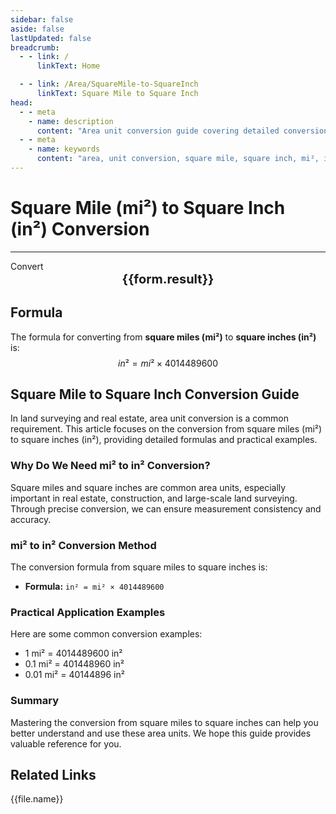 ```yaml
---
sidebar: false
aside: false
lastUpdated: false
breadcrumb:
  - - link: /
      linkText: Home

  - - link: /Area/SquareMile-to-SquareInch
      linkText: Square Mile to Square Inch
head:
  - - meta
    - name: description
      content: "Area unit conversion guide covering detailed conversion formulas and explanations from square miles (mi²) to square inches (in²)."
  - - meta
    - name: keywords
      content: "area, unit conversion, square mile, square inch, mi², in², square mile to square inch, area conversion guide, square mile convert square inch, square mile to square inch, square inch conversion, square mile to square inch, square inch calculation, large area conversion, land survey area, square mile symbol, square inch symbol, area unit comparison, square mile conversion table, square inch conversion formula, area conversion tool, square mile calculation, square inch calculator, area conversion formula, real estate measurement unit, land planning area, large scale area conversion, square mile to square inch formula, square inch area calculation, area unit conversion, construction measurement unit, property area unit, square mile square inch comparison table, area calculation tool, imperial area unit"
---
```

# Square Mile (mi²) to Square Inch (in²) Conversion
---
<script setup>
import { onMounted, reactive, inject, ref } from 'vue'
import { NButton, NForm, NFormItem, NInput, NInputNumber, NSelect, NCard, useMessage,NGrid ,NGi } from 'naive-ui'
import { defineClientComponent } from 'vitepress'
import { Area } from '../files';

const convert = inject('convert')

const form = reactive({
  number: null,
  result: '',
})

const convertHandler = () => {
  if (form.number !== null && !isNaN(form.number)) {
    const convertedValue = parseFloat(form.number) * 4014489600
    form.result = `${form.number}mi² = ${convertedValue.toFixed(2)}in²`
  } else {
    form.result = 'Please enter a valid number.'
  }
}
</script>

<n-form size="large" :model="form">
  <n-form-item label="Square Mile (mi²)">
    <n-input-number v-model:value="form.number" placeholder="Enter square miles" style="width: 100%" />
  </n-form-item>
  <n-form-item>
    <n-button type="info" @click="convertHandler" block>Convert</n-button>
  </n-form-item>
</n-form>

<n-card  embedded :bordered="false" hoverable>
  <div  style="text-align:center;font-size:20px;">
    <strong>{{form.result}}</strong>
  </div>
</n-card>

## Formula

The formula for converting from **square miles (mi²)** to **square inches (in²)** is:
$$ in² = mi² \times 4014489600 $$

## Square Mile to Square Inch Conversion Guide

In land surveying and real estate, area unit conversion is a common requirement. This article focuses on the conversion from square miles (mi²) to square inches (in²), providing detailed formulas and practical examples.

### Why Do We Need mi² to in² Conversion?

Square miles and square inches are common area units, especially important in real estate, construction, and large-scale land surveying. Through precise conversion, we can ensure measurement consistency and accuracy.

### mi² to in² Conversion Method

The conversion formula from square miles to square inches is:

- **Formula:** `in² = mi² × 4014489600`

### Practical Application Examples

Here are some common conversion examples:

- 1 mi² = 4014489600 in²
- 0.1 mi² = 401448960 in²
- 0.01 mi² = 40144896 in²

### Summary

Mastering the conversion from square miles to square inches can help you better understand and use these area units. We hope this guide provides valuable reference for you.

## Related Links
<n-grid x-gap="12" :cols="2">
  <n-gi v-for="(file, index) in Area" :key="index">
    <n-button
      text
      tag="a"
      :href="file.path"
      type="info"
    >
      {{file.name}}
    </n-button>
  </n-gi>
</n-grid>